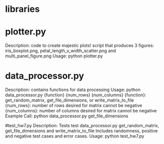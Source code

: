 # libraries

# plotter.py
Description: code to create majestic plots!
     script that produces 3 figures: iris_boxplot.png,
     petal_length_v_width_scatter.png and multi_panel_figure.png
Usage: python plotter.py

# data_processor.py

Description: contains functions for data processing
Usage: python data_processor.py {function} {num_rows} {num_columns}
     {function}: get_random_matrix, get_file_dimensions, or
               write_matrix_to_file
     {num_rows}: number of rows desired for matrix
                 cannot be negative
     {num_columns}: number of columns desired for matrix
                    cannot be negative
Example Call:  python data_processor.py get_file_dimensions


#test_hw7.py
Description: Tests test data_processor.py get_random_matrix,
             get_file_dimensions and write_matrix_to_file
             Includes randomness, positive and negative test cases
             and error cases.
Usage: python test_hw7.py
